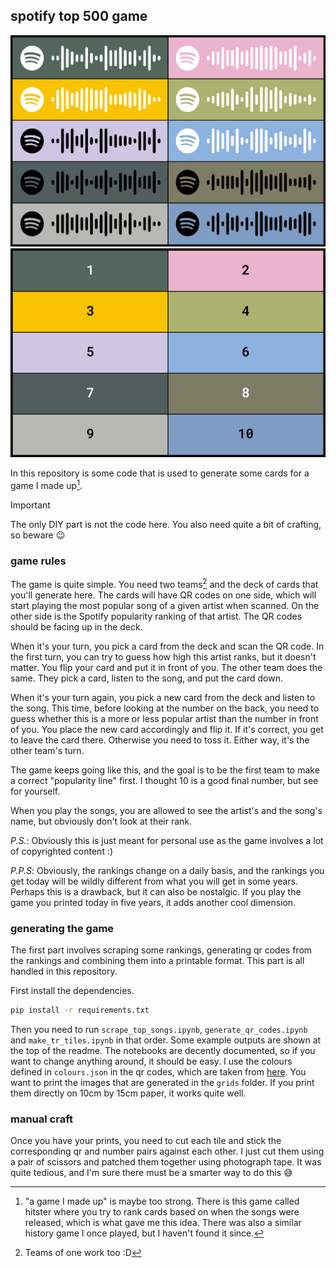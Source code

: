 ## spotify top 500 game

![example qr codes](assets/front_0.png)
![example ranks](assets/back_0.png)

In this repository is some code that is used to generate some cards for a game I made up[^1].

> [!IMPORTANT]  
> The only DIY part is not the code here. You also need quite a bit of crafting, so beware 😉

### game rules

The game is quite simple. You need two teams[^2] and the deck of cards that you'll generate here. The cards will have QR codes on one side, which will start playing the most popular song of a given artist when scanned. On the other side is the Spotify popularity ranking of that artist. The QR codes should be facing up in the deck.

When it's your turn, you pick a card from the deck and scan the QR code. In the first turn, you can try to guess how high this artist ranks, but it doesn't matter. You flip your card and put it in front of you. The other team does the same. They pick a card, listen to the song, and put the card down.

When it's your turn again, you pick a new card from the deck and listen to the song. This time, before looking at the number on the back, you need to guess whether this is a more or less popular artist than the number in front of you. You place the new card accordingly and flip it. If it's correct, you get to leave the card there. Otherwise you need to toss it. Either way, it's the other team's turn.

The game keeps going like this, and the goal is to be the first team to make a correct "popularity line" first. I thought 10 is a good final number, but see for yourself.

When you play the songs, you are allowed to see the artist's and the song's name, but obviously don't look at their rank.

_P.S._: Obviously this is just meant for personal use as the game involves a lot of copyrighted content :)

_P.P.S_: Obviously, the rankings change on a daily basis, and the rankings you get today will be wildly different from what you will get in some years. Perhaps this is a drawback, but it can also be nostalgic. If you play the game you printed today in five years, it adds another cool dimension.

### generating the game

The first part involves scraping some rankings, generating qr codes from the rankings and combining them into a printable format. This part is all handled in this repository.

First install the dependencies.

```bash
pip install -r requirements.txt
```

Then you need to run `scrape_top_songs.ipynb`, `generate_qr_codes.ipynb` and `make_tr_tiles.ipynb` in that order. Some example outputs are shown at the top of the readme. The notebooks are decently documented, so if you want to change anything around, it should be easy. I use the colours defined in `colours.json` in the qr codes, which are taken from [here](https://github.com/sarraahr/limonata-colors). You want to print the images that are generated in the `grids` folder. If you print them directly on 10cm by 15cm paper, it works quite well.

### manual craft

Once you have your prints, you need to cut each tile and stick the corresponding qr and number pairs against each other. I just cut them using a pair of scissors and patched them together using photograph tape. It was quite tedious, and I'm sure there must be a smarter way to do this 😅

[^1]: "a game I made up" is maybe too strong. There is this game called hitster where you try to rank cards based on when the songs were released, which is what gave me this idea. There was also a similar history game I once played, but I haven't found it since.
[^2]: Teams of one work too :D
